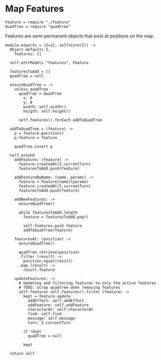 Map Features
============

    Feature = require "./feature"
    QuadTree = require "quadtree"

Features are semi-permanent objects that exist at positions on the map.

    module.exports = (I={}, self=Core(I)) ->
      Object.defaults I,
        features: []

      self.attrModels "features", Feature

      featuresToAdd = []
      quadTree = null

      ensureQuadTree = ->
        unless quadTree
          quadTree = QuadTree
            x: 0
            y: 0
            width: self.width()
            heigth: self.height()

          self.features().forEach addToQuadTree

      addToQuadTree = (feature) ->
        p = feature.position()
        p.feature = feature

        quadTree.insert p

      self.extend
        addFeature: (feature) ->
          feature.createdAt(I.currentTurn)
          featuresToAdd.push(feature)

        addFeatureByName: (name, params) ->
          feature = Feature[name](params)
          feature.createdAt(I.currentTurn)
          featuresToAdd.push(feature)

        addNewFeatures: ->
          ensureQuadTree()

          while featuresToAdd.length
            feature = featuresToAdd.pop()

            self.features.push feature
            addToQuadTree(feature)

        featuresAt: (position) ->
          ensureQuadTree()

          quadTree.retrieve(position)
          .filter (result) ->
            position.equal(result)
          .map (result) ->
            result.feature

        updateFeatures: ->
          # Updating and filtering features to only the active features
          # TODO: Scrap quadtree when removing features
          self.features self.features().filter (feature) ->
            kept = feature.update
              addEffect: self.addEffect
              addFeature: self.addFeature
              characterAt: self.characterAt
              find: self.find
              message: self.message
              turn: I.currentTurn

            if !kept
              quadTree = null

            kept

      return self
